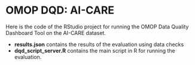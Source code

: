 # OMOP DQD: AI-CARE

Here is the code of the RStudio project for running the OMOP Data Quality Dashboard Tool on the AI-CARE dataset.

- **results.json** contains the results of the evaluation using data checks
- **dqd_script_server.R** contains the main script in R for running the evaluation.
